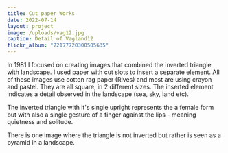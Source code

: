 ```yaml
---
title: Cut paper Works
date: 2022-07-14
layout: project
image: /uploads/vag12.jpg
caption: Detail of Vagland12
flickr_album: "72177720300505635"
---
```


In 1981 I focused on creating images that combined the inverted triangle with landscape. I used paper with cut slots to insert a separate element. All of these images use cotton rag paper (Rives) and most are using crayon and pastel. They are all square, in 2 different sizes. The inserted element indicates a detail observed in the landscape (sea, sky, land etc).

The inverted triangle with it's single upright represents the a female form but with also a single gesture of a finger against the lips - meaning quietness and solitude.

There is one image where the triangle is not inverted but rather is seen as a pyramid in a landscape.
